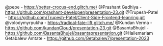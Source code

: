 @pepe - https://better-crocus-end.glitch.me/
@Prashant Gadhiya - https://github.com/prashant-developer/presentation-23.git
@Trupesh-Patel - https://github.com/Trupesh-Patel/Client-Side-Frontend-leanring.git
@volodymyrpukha - https://radical-fate-lift.glitch.me/
@Kundan Verma - https://github.com/kundanCloud/presentation-23.git
@BasantaBhujel - https://github.com/BasantaBhujel/basantapresentation.git
@Hailemariam Getabalew Amtate - https://github.com/Getabalew7/presentation-2023
